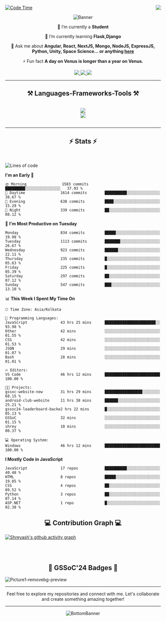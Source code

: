 <div>
 
<img align="right" src="https://visitor-badge.laobi.icu/badge?page_id=shreyash3087.shreyash3087" />

 [![Code Time](https://wakatime.com/badge/user/cd5f70df-e644-46f4-a03b-e1ce78615131.svg)](https://wakatime.com/@cd5f70df-e644-46f4-a03b-e1ce78615131)
 
</div>


<div align="center">
 
![Banner](https://github.com/user-attachments/assets/fe33d289-b057-4d85-ad76-3103802aa9e1)

</div>


<div align="center">
 
 🔭 I’m currently a **Student** 
 
 🌱 I’m currently learning **Flask,Django**

💬 Ask me about **Angular, React, NextJS, Mongo, NodeJS, ExpressJS, Python, Unity, Space Science... or anything [here](https://github.com/shreyash3087/shreyash3087/issues)**

⚡ Fun fact **A day on Venus is longer than a year on Venus.**

</div>
 
<div align="center"> 
  <a href="mailto:shreyash3087@gmail.com">
    <img src="https://img.shields.io/badge/Gmail-333333?style=for-the-badge&logo=gmail&logoColor=red" />
  </a>
  <a href="https://www.linkedin.com/in/shreyash-srivastava-1a1161280" target="_blank">
    <img src="https://img.shields.io/badge/LinkedIn-0077B5?style=for-the-badge&logo=linkedin&logoColor=white" target="_blank" />
  </a>
  <a href="https://github.com/shreyash3087" target="_blank">
     <img src="https://img.shields.io/badge/Github-FF5722?style=for-the-badge&logo=github&logoColor=white" target="_blank" />
  </a>
</div>
<hr/>
 
<h2 align="center">⚒️ Languages-Frameworks-Tools ⚒️</h2>
<br/>
<div align="center">
    <img src="https://skillicons.dev/icons?i=react,bootstrap,html,css,vscode,github,figma,cpp,vercel,netlify" /><br>
    <img src="https://skillicons.dev/icons?i=tailwind,git,nodejs,python,javascript,typescript,express,firebase,mongodb,nextjs,unity,azure,blender" /><br>
</div>

<br/>
<hr/>

<h2 align="center">⚡ Stats ⚡</h2>

<br>
<div>
 
 
<!--START_SECTION:waka-->
![Lines of code](https://img.shields.io/badge/From%20Hello%20World%20I%27ve%20Written-1.1%20million%20lines%20of%20code-blue)

**I'm an Early 🐤** 

```text
🌞 Morning                1583 commits        █████████░░░░░░░░░░░░░░░░   37.93 % 
🌆 Daytime                1614 commits        ██████████░░░░░░░░░░░░░░░   38.67 % 
🌃 Evening                638 commits         ████░░░░░░░░░░░░░░░░░░░░░   15.29 % 
🌙 Night                  339 commits         ██░░░░░░░░░░░░░░░░░░░░░░░   08.12 % 
```
📅 **I'm Most Productive on Tuesday** 

```text
Monday                   834 commits         █████░░░░░░░░░░░░░░░░░░░░   19.98 % 
Tuesday                  1113 commits        ███████░░░░░░░░░░░░░░░░░░   26.67 % 
Wednesday                923 commits         ██████░░░░░░░░░░░░░░░░░░░   22.11 % 
Thursday                 235 commits         █░░░░░░░░░░░░░░░░░░░░░░░░   05.63 % 
Friday                   225 commits         █░░░░░░░░░░░░░░░░░░░░░░░░   05.39 % 
Saturday                 297 commits         ██░░░░░░░░░░░░░░░░░░░░░░░   07.12 % 
Sunday                   547 commits         ███░░░░░░░░░░░░░░░░░░░░░░   13.10 % 
```


📊 **This Week I Spent My Time On** 

```text
🕑︎ Time Zone: Asia/Kolkata

💬 Programming Languages: 
JavaScript               43 hrs 25 mins      ███████████████████████░░   93.98 % 
Other                    42 mins             ░░░░░░░░░░░░░░░░░░░░░░░░░   01.55 % 
CSS                      42 mins             ░░░░░░░░░░░░░░░░░░░░░░░░░   01.53 % 
JSON                     29 mins             ░░░░░░░░░░░░░░░░░░░░░░░░░   01.07 % 
Bash                     28 mins             ░░░░░░░░░░░░░░░░░░░░░░░░░   01.01 % 

🔥 Editors: 
VS Code                  46 hrs 12 mins      █████████████████████████   100.00 % 

🐱‍💻 Projects: 
gssoc-website-new        31 hrs 29 mins      █████████████████░░░░░░░░   68.15 % 
android-club-website     11 hrs 38 mins      ██████░░░░░░░░░░░░░░░░░░░   25.21 % 
gssoc24-leaderboard-backe2 hrs 22 mins       █░░░░░░░░░░░░░░░░░░░░░░░░   05.13 % 
GSSoC                    32 mins             ░░░░░░░░░░░░░░░░░░░░░░░░░   01.15 % 
shrey                    10 mins             ░░░░░░░░░░░░░░░░░░░░░░░░░   00.37 % 

💻 Operating System: 
Windows                  46 hrs 12 mins      █████████████████████████   100.00 % 
```

**I Mostly Code in JavaScript** 

```text
JavaScript               17 repos            ██████████░░░░░░░░░░░░░░░   40.48 % 
HTML                     8 repos             █████░░░░░░░░░░░░░░░░░░░░   19.05 % 
CSS                      4 repos             ██░░░░░░░░░░░░░░░░░░░░░░░   09.52 % 
Python                   3 repos             ██░░░░░░░░░░░░░░░░░░░░░░░   07.14 % 
ASP.NET                  1 repo              █░░░░░░░░░░░░░░░░░░░░░░░░   02.38 % 
```




<!--END_SECTION:waka-->

</div>

<div>
  <div align="center" ><h2 align="center">💻 Contribution Graph 💻</h2></div>
 
  [![Shreyash's github activity graph](https://github-readme-activity-graph.vercel.app/graph?username=shreyash3087&hide_border=true&theme=github)](https://github.com/ashutosh00710/github-readme-activity-graph)
 
</div>

<br/><br/>

<h2 align="center">🔰 GSSoC'24 Badges 🔰</h2>

![Picture1-removebg-preview](https://github.com/user-attachments/assets/4ece96a5-043a-44df-b51b-40738d3603ff)

<div align="center"> 
  <hr/>
  Feel free to explore my repositories and connect with me. Let's collaborate and create something amazing together!
  <hr/>
</div>

<div align="center">
 
![BottomBanner](https://github.com/user-attachments/assets/7afe064f-9b9f-401d-bec1-35c8625bb3dc)

</div>

